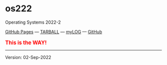 # os222
Operating Systems 2022-2

[GitHub Pages](https://jonathanadriell.github.io/os222/) — 
[TARBALL]() — 
[myLOG](https://jonathanadriell.github.io/os222/TXT/mylog.txt) — 
[GitHub](https://github.com/JonathanAdriell/os222/)
<br><br>
<span style = "color:red; font-weight:bold; font-size:larger;">This is the WAY!</span>
<hr>
Version: 02-Sep-2022
